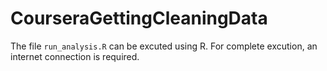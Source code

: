 # CourseraGettingCleaningData

The file ```run_analysis.R``` can be excuted using R. For complete excution, an internet connection is required.
